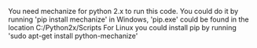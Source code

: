 You need mechanize for python 2.x to run this code.
You could do it by running 'pip install mechanize' in Windows, 'pip.exe' could be found in the location C:/Python2x/Scripts
For Linux you could install pip by running 'sudo apt-get install python-mechanize'
